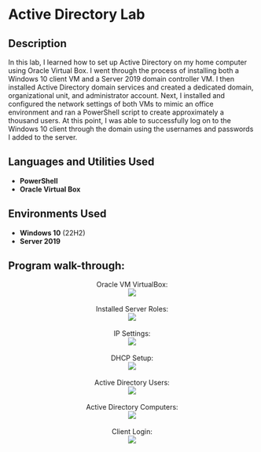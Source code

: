 <h1>Active Directory Lab</h1>


<h2>Description</h2>
In this lab, I learned how to set up Active Directory on my home computer using Oracle Virtual Box.  I went through the process of installing both a Windows 10 client VM and a Server 2019 domain controller VM.  I then installed Active Directory domain services and created a dedicated domain, organizational unit, and administrator account.  Next, I installed and configured the network settings of both VMs to mimic an office environment and ran a PowerShell script to create approximately a thousand users.  At this point, I was able to successfully log on to the Windows 10 client through the domain using the usernames and passwords I added to the server. 
<br />


<h2>Languages and Utilities Used</h2>

- <b>PowerShell</b> 
- <b>Oracle Virtual Box</b>

<h2>Environments Used </h2>

- <b>Windows 10</b> (22H2)
- <b>Server 2019</b> 

<h2>Program walk-through:</h2>

<p align="center">
Oracle VM VirtualBox: <br/>
<img src="https://i.imgur.com/AL0Ssgs.jpg"/>
<br />
<br />
Installed Server Roles:  <br/>
<img src="https://i.imgur.com/C7cVUsC.jpg"/>
<br />
<br />
IP Settings: <br/>
<img src="https://i.imgur.com/zcGL1Q5.jpg"/>
<br />
<br />
DHCP Setup:  <br/>
<img src="https://i.imgur.com/rVYLS25.jpg"/>
<br />
<br />
Active Directory Users:  <br/>
<img src="https://i.imgur.com/xIVkb0N.jpg"/>
<br />
<br />
Active Directory Computers:  <br/>
<img src="https://i.imgur.com/zEnop5P.jpg"/>
<br />
<br />
Client Login:  <br/>
<img src="https://i.imgur.com/jQGki5m.jpg"/>
</p>

<!--
 ```diff
- text in red
+ text in green
! text in orange
# text in gray
@@ text in purple (and bold)@@
```
--!>
